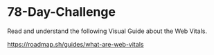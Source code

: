 # 78-Day-Challenge

Read and understand the following Visual Guide about the Web Vitals.

https://roadmap.sh/guides/what-are-web-vitals
